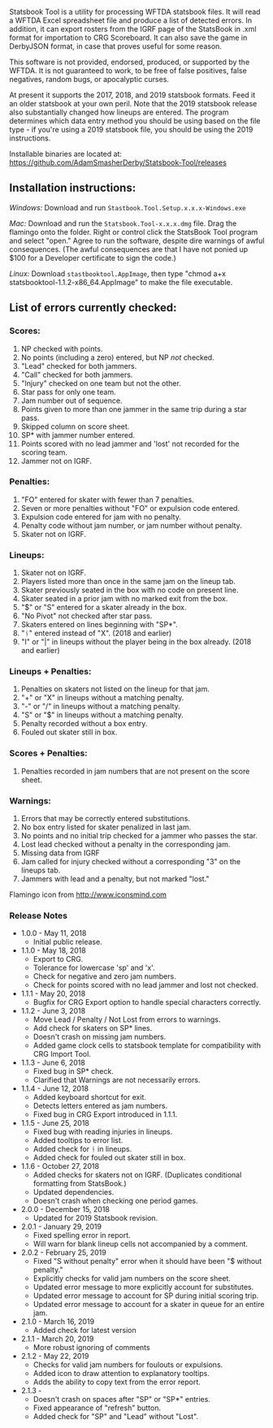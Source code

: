 Statsbook Tool is a utility for processing WFTDA statsbook files.  It will read a WFTDA Excel spreadsheet file and produce a list of detected errors.  In addition, it can export rosters from the IGRF page of the StatsBook in .xml format for importation to CRG Scoreboard. It can also save the game in DerbyJSON format, in case that proves useful for some reason. 

This software is not provided, endorsed, produced, or supported by the WFTDA.  It is not guaranteed to work, to be free of false positives, false negatives, random bugs, or apocalyptic curses.

At present it supports the 2017, 2018, and 2019 statsbook formats.  Feed it an older statsbook at your own peril. Note that the 2019 statsbook release also substantially changed how lineups are entered.  The program determines which data entry method you should be using based on the file type - if you're using a 2019 statsbook file, you should be using the 2019 instructions.

Installable binaries are located at:
https://github.com/AdamSmasherDerby/Statsbook-Tool/releases

## Installation instructions:

*Windows:* Download and run <code>Stastbook.Tool.Setup.x.x.x-Windows.exe</code>

*Mac:* Download and run the <code>Statsbook.Tool-x.x.x.dmg</code> file. Drag the flamingo onto the folder. Right or control click the StatsBook Tool program and select "open." Agree to run the software, despite dire warnings of awful consequences. (The awful consequences are that I have not ponied up $100 for a Developer certificate to sign the code.)

*Linux:* Download <code>stastbooktool.AppImage</code>, then type "chmod a+x statsbooktool-1.1.2-x86_64.AppImage" to make the file executable.


## List of errors currently checked:

### Scores:

1. NP checked with points.
2. No points (including a zero) entered, but NP *not* checked.
3. "Lead" checked for both jammers.
4. "Call" checked for both jammers.
5. "Injury" checked on one team but not the other.
6. Star pass for only one team.
7. Jam number out of sequence.
8. Points given to more than one jammer in the same trip during a star pass.
9. Skipped column on score sheet.
10. SP* with jammer number entered.
11. Points scored with no lead jammer and 'lost' not recorded for the scoring team.
12. Jammer not on IGRF.

### Penalties:

1. "FO" entered for skater with fewer than 7 penalties.
2. Seven or more penalties without "FO" or expulsion code entered.
3. Expulsion code entered for jam with no penalty.
4. Penalty code without jam number, or jam number without penalty.
5. Skater not on IGRF.

### Lineups:

1. Skater not on IGRF.
2. Players listed more than once in the same jam on the lineup tab.
3. Skater previously seated in the box with no code on present line.
4. Skater seated in a prior jam with no marked exit from the box.
5. "$" or "S" entered for a skater already in the box.
6. "No Pivot" not checked after star pass.
7. Skaters entered on lines beginning with "SP*".
8. "ᚾ" entered instead of "X". (2018 and earlier)
9. "I" or "|" in lineups without the player being in the box already. (2018 and earlier)

### Lineups + Penalties:

1. Penalties on skaters not listed on the lineup for that jam.
2. "+" or "X" in lineups without a matching penalty.
3. "-" or "/" in lineups without a matching penalty.
4. "S" or "$" in lineups without a matching penalty.
5. Penalty recorded without a box entry. 
6. Fouled out skater still in box.

### Scores + Penalties:

1. Penalties recorded in jam numbers that are not present on the score sheet.

### Warnings:
1. Errors that may be correctly entered substitutions.
2. No box entry listed for skater penalized in last jam.
3. No points and no initial trip checked for a jammer who passes the star.
4. Lost lead checked without a penalty in the corresponding jam.
5. Missing data from IGRF
6. Jam called for injury checked without a corresponding "3" on the lineups tab.
7. Jammers with lead and a penalty, but not marked "lost."

Flamingo icon from http://www.iconsmind.com

### Release Notes

* 1.0.0 - May 11, 2018
    * Initial public release.
* 1.1.0 - May 18, 2018
    * Export to CRG.
    * Tolerance for lowercase 'sp' and 'x'.
    * Check for negative and zero jam numbers.
    * Check for points scored with no lead jammer and lost not checked.
* 1.1.1 - May 20, 2018
    * Bugfix for CRG Export option to handle special characters correctly.
* 1.1.2 - June 3, 2018
    * Move Lead / Penalty / Not Lost from errors to warnings.
    * Add check for skaters on SP* lines.
    * Doesn't crash on missing jam numbers.
    * Added game clock cells to statsbook template for compatibility with CRG Import Tool.
* 1.1.3 - June 6, 2018
    * Fixed bug in SP* check.
    * Clarified that Warnings are not necessarily errors.
* 1.1.4 - June 12, 2018
    * Added keyboard shortcut for exit.
    * Detects letters entered as jam numbers.
    * Fixed bug in CRG Export introduced in 1.1.1.
* 1.1.5 - June 25, 2018
    * Fixed bug with reading injuries in lineups.
    * Added tooltips to error list.
    * Added check for ᚾ in lineups.
    * Added check for fouled out skater still in box.
* 1.1.6 - October 27, 2018
    * Added checks for skaters not on IGRF. (Duplicates conditional formatting from StatsBook.)
    * Updated dependencies.
    * Doesn't crash when checking one period games.
* 2.0.0 - December 15, 2018
    * Updated for 2019 Statsbook revision.
* 2.0.1 - January 29, 2019
    * Fixed spelling error in report.
    * Will warn for blank lineup cells not accompanied by a comment.
* 2.0.2 - February 25, 2019
    * Fixed "S without penalty" error when it should have been "$ without penalty."
    * Explicitly checks for valid jam numbers on the score sheet.
    * Updated error message to more explicitly account for substitutes.
    * Updated error message to account for SP during initial scoring trip.
    * Updated error message to account for a skater in queue for an entire jam.
* 2.1.0 - March 16, 2019
    * Added check for latest version
* 2.1.1 - March 20, 2019
    * More robust ignoring of comments
* 2.1.2 - May 22, 2019
    * Checks for valid jam numbers for foulouts or expulsions.
    * Added icon to draw attention to explanatory tooltips.
    * Adds the ability to copy text from the error report.
* 2.1.3 - 
    * Doesn't crash on spaces after "SP" or "SP*" entries.
    * Fixed appearance of "refresh" button.
    * Added check for "SP" and "Lead" without "Lost".